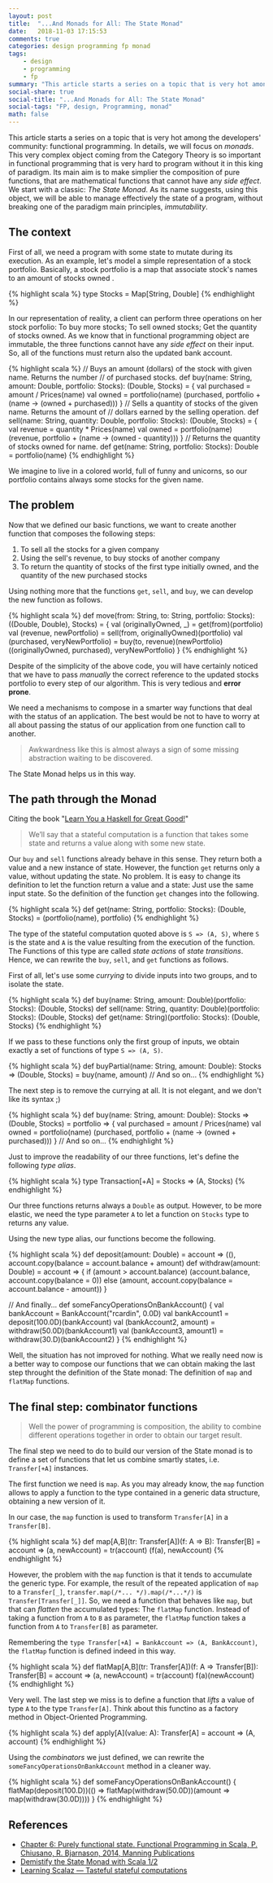 ```yaml
---
layout: post
title:  "...And Monads for All: The State Monad"
date:   2018-11-03 17:15:53
comments: true
categories: design programming fp monad
tags:
    - design
    - programming
    - fp
summary: "This article starts a series on a topic that is very hot among the developers' community: functional programming. In details, we will focus on monads. The main aim of monads is to make simplier the composition of pure functions, that are mathematical functions that cannot have any side effect. We start with a classic: The State Monad. As its name suggests, using this object, we will be able to manage effectively the state of a program, without breaking one of the paradigm main principles, immutability."
social-share: true
social-title: "...And Monads for All: The State Monad"
social-tags: "FP, design, Programming, monad"
math: false
---
```


This article starts a series on a topic that is very hot among the developers' community: functional programming. In details, we will focus on _monads_. This very complex object coming from the Category Theory is so important in functional programming that is very hard to program without it in this king of paradigm. Its main aim is to make simplier the composition of pure functions, that are mathematical functions that cannot have any _side effect_. We start with a classic: _The State Monad_. As its name suggests, using this object, we will be able to manage effectively the state of a program, without breaking one of the paradigm main principles, _immutability_.

## The context

First of all, we need a program with some state to mutate during its execution. As an example, let's model a simple representation of a stock portfolio. Basically, a stock portfolio is a map that associate stock's names to an amount of stocks owned .

{% highlight scala %}
type Stocks = Map[String, Double]
{% endhighlight %}

In our representation of reality, a client can perform three operations on her stock porfolio: To buy more stocks; To sell owned stocks; Get the quantity of stocks owned. As we know that in functional programming object are immutable, the three functions cannot have any _side effect_ on their input. So, all of the functions must return also the updated bank account.

{% highlight scala %}
// Buys an amount (dollars) of the stock with given name. Returns the number
// of purchased stocks.
def buy(name: String, amount: Double, portfolio: Stocks): (Double, Stocks) = {
  val purchased = amount / Prices(name)
  val owned = portfolio(name)
  (purchased, portfolio + (name -> (owned + purchased)))
}
// Sells a quantity of stocks of the given name. Returns the amount of
// dollars earned by the selling operation.
def sell(name: String, quantity: Double, portfolio: Stocks): (Double, Stocks) = {
  val revenue = quantity * Prices(name)
  val owned = portfolio(name)
  (revenue, portfolio + (name -> (owned - quantity)))
}
// Returns the quantity of stocks owned for name.
def get(name: String, portfolio: Stocks): Double = portfolio(name)
{% endhighlight %}

We imagine to live in a colored world, full of funny and unicorns, so our portfolio contains always some stocks for the given name.

## The problem

Now that we defined our basic functions, we want to create another function that composes the following steps:

 1. To sell all the stocks for a given company
 2. Using the sell's revenue, to buy stocks of another company
 3. To return the quantity of stocks of the first type initially owned, and the quantity of the new purchased stocks

Using nothing more that the functions `get`, `sell`, and `buy`, we can develop the new function as follows.

{% highlight scala %}
def move(from: String, to: String, portfolio: Stocks): ((Double, Double), Stocks) = {
    val (originallyOwned, _) = get(from)(portfolio)
    val (revenue, newPortfolio) = sell(from, originallyOwned)(portfolio)
    val (purchased, veryNewPortfolio) = buy(to, revenue)(newPortfolio)
    ((originallyOwned, purchased), veryNewPortfolio)
  }
{% endhighlight %}

Despite of the simplicity of the above code, you will have certainly noticed that we have to pass *manually* the correct reference to the updated stocks portfolio to every step of our algorithm. This is very tedious and **error prone**.

We need a mechanisms to compose in a smarter way functions that deal with the status of an application. The best would be not to have to worry at all about passing the status of our application from one function call to another.

> Awkwardness like this is almost always a sign of some missing abstraction waiting to be discovered.

The State Monad helps us in this way.

## The path through the Monad

Citing the book "[Learn You a Haskell for Great Good!](http://learnyouahaskell.com/)"

> We’ll say that a stateful computation is a function that takes some state and returns a value along with some new state.

Our `buy` and `sell` functions already behave in this sense. They return both a value and a new instance of state. However, the function `get` returns only a value, without updating the state. No problem. It is easy to change its definition to let the function return a value and a state: Just use the same input state. So the definition of the function `get` changes into the following.

{% highlight scala %}
def get(name: String, portfolio: Stocks): (Double, Stocks) = (portfolio(name), portfolio)
{% endhighlight %}

The type of the stateful computation quoted above is `S => (A, S)`, where `S` is the state and `A` is the value resulting from the execution of the function. The Functions of this type are called _state actions_ of _state transitions_. Hence, we can rewrite the `buy`, `sell`, and `get` functions as follows.

First of all, let's use some _currying_ to divide inputs into two groups, and to isolate the state.

{% highlight scala %}
def buy(name: String, amount: Double)(portfolio: Stocks): (Double, Stocks)
def sell(name: String, quantity: Double)(portfolio: Stocks): (Double, Stocks)
def get(name: String)(portfolio: Stocks): (Double, Stocks)
{% endhighlight %}

If we pass to these functions only the first group of inputs, we obtain exactly a set of functions of type `S => (A, S)`.

{% highlight scala %}
def buyPartial(name: String, amount: Double): Stocks => (Double, Stocks) = buy(name, amount)
// And so on...
{% endhighlight %}

The next step is to remove the currying at all. It is not elegant, and we don't like its syntax ;)

{% highlight scala %}
def buy(name: String, amount: Double): Stocks => (Double, Stocks) = portfolio => {
  val purchased = amount / Prices(name)
  val owned = portfolio(name)
  (purchased, portfolio + (name -> (owned + purchased)))
}
// And so on...
{% endhighlight %}

Just to improve the readability of our three functions, let's define the following _type alias_.

{% highlight scala %}
type Transaction[+A] = Stocks => (A, Stocks)
{% endhighlight %}

Our three functions returns always a `Double` as output. However, to be more elastic, we need the type parameter `A` to let a function on `Stocks` type to returns any value.

Using the new type alias, our functions become the following.

{% highlight scala %}
def deposit(amount: Double) = account => ((), account.copy(balance = account.balance + amount)
def withdraw(amount: Double) = account => {
  if (amount > account.balance)
    (account.balance, account.copy(balance = 0))
  else
    (amount, account.copy(balance = account.balance - amount))
}

// And finally...
def someFancyOperationsOnBankAccount() {
  val bankAccount = BankAccount("rcardin", 0.0D)
  val bankAccount1 = deposit(100.0D)(bankAccount)
  val (bankAccount2, amount) = withdraw(50.0D)(bankAccount1)
  val (bankAccount3, amount1) = withdraw(30.D)(bankAccount2)
}
{% endhighlight %}

Well, the situation has not improved for nothing. What we really need now is a better way to compose our functions that we can obtain making the last step throught the definition of the State monad: The definition of `map` and `flatMap` functions.

## The final step: combinator functions

> Well the power of programming is composition, the ability to combine different operations together in order to obtain our target result.

The final step we need to do to build our version of the State monad is to define a set of functions that let us combine smartly states, i.e. `Transfer[+A]` instances.

The first function we need is `map`. As you may already know, the `map` function allows to apply a function to the type contained in a generic data structure, obtaining a new version of it.

In our case, the `map` function is used to transform `Transfer[A]` in a `Transfer[B]`.

{% highlight scala %}
def map[A,B](tr: Transfer[A])(f: A => B): Transfer[B] = account =>
  (a, newAccount) = tr(account)
  (f(a), newAccount)
{% endhighlight %}

However, the problem with the `map` function  is that it tends to accumulate the generic type. For example, the result of the repeated application of `map` to a `Transfer[_]`, `transfer.map(/*... */).map(/*...*/)` is `Transfer[Transfer[_]]`. So, we need a function that behaves like `map`, but that can _flatten_ the accumulated types: The `flatMap` function. Instead of taking a function from `A` to `B` as parameter, the `flatMap` function takes a function from `A` to `Transfer[B]` as parameter. 

Remembering the `type Transfer[+A] = BankAccount => (A, BankAccount)`, the `flatMap` function is defined indeed in this way.

{% highlight scala %}
def flatMap[A,B](tr: Transfer[A])(f: A => Transfer[B]): Transfer[B] = account =>
  (a, newAccount) = tr(account)
  f(a)(newAccount)
{% endhighlight %}

Very well. The last step we miss is to define a function that _lifts_ a value of type `A` to the type `Transfer[A]`. Think about this functino as a factory method in Object-Oriented Programming.

{% highlight scala %}
def apply[A](value: A): Transfer[A] = account => (A, account)
{% endhighlight %}

Using the _combinators_ we just defined, we can rewrite the `someFancyOperationsOnBankAccount` method in a cleaner way.

{% highlight scala %}
def someFancyOperationsOnBankAccount() {
  flatMap(deposit(100.D))(() => flatMap(withdraw(50.0D))(amount => map(withdraw(30.0D))))
}
{% endhighlight %}

## References

- [Chapter 6: Purely functional state. Functional Programming in Scala, P. Chiusano,  R. Bjarnason, 2014, Manning Publications](https://www.manning.com/books/functional-programming-in-scala)
- [Demistify the State Monad with Scala 1/2](http://patricknoir.blogspot.com/2014/12/demistify-state-monad-with-scala-12.html)
- [Learning Scalaz — Tasteful stateful computations](http://eed3si9n.com/learning-scalaz/State.html)
